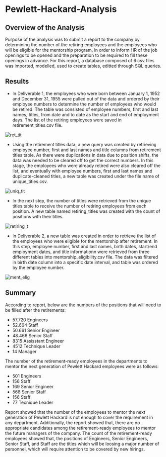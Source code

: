 # Pewlett-Hackard-Analysis

## Overview of the Analysis

Purpose of the analysis was to submit a report to the company by determining the number of the retiring employees and the employees who will be eligible for the 
mentorship program, in order to inform HR of the job openings to be opened and the preparation to be required to fill these openings in advance. For this report, 
a database composed of 6 csv files was imported, modelled, used to create tables, editted through SQL queries. 

## Results

- In Deliverable 1, the employees who were born between January 1, 1952 and December 31, 1955 were pulled out of the data and ordered by their employee numbers 
to determine the number of employees who would be retired. The table was consisted of employee numbers, first and last names, titles, from date and to date as the 
start and end of employment days. The list of the retiring employees were saved in retirement_titles.csv file.

![ret_tit](https://user-images.githubusercontent.com/104400293/194734102-3ddd29c1-62e9-416b-a129-f08c8ccd5392.PNG)

- Using the retirement titles data, a new query was created by retrieving employee number, first and last names and title columns from retirement titles table. 
As there were duplications in data due to position shifts, the data was needed to be cleared off to get the correct numbers. In this stage, the employees who were 
already retired were also cleared off the list, and eventually with employee numbers, first and last names and duplicate-cleaned titles, a new table was created 
under the file name of unique_titles.csv.

![uniq_tit](https://user-images.githubusercontent.com/104400293/194734104-f1f92519-d58a-4779-99db-fc007ba6bece.PNG)

- In the next step, the number of titles were retrieved from the unique titles table to receive the number of retiring employees from each position. 
A new table named retiring_titles was created with the count of positions with their titles.

![retiring_t](https://user-images.githubusercontent.com/104400293/194734112-c4840b90-d879-4af7-b0a2-f12e01e5b807.PNG)

- In Deliverable 2, a new table was created in order to retrieve the list of the employees who were eligible for the mentorship after retirement. In this step, 
employee number, first and last names, birth dates, start/end employment dates, and title informationn were retrieved from three different tables into 
mentorship_eligibility.csv file. The data was filtered in birth date column into a specific date interval, and table was ordered by the employee number. 

![ment_elig](https://user-images.githubusercontent.com/104400293/194734114-f56b1e1a-2840-4eca-bea0-448146a7e3f0.PNG)

## Summary

According to report, below are the numbers of the positions that will need to be filled after the retirements:

- 57.720 Engineers
- 52.664 Staff
- 50.661 Senior Engineer
- 48.466 Senior Staff
- 8315 Assisstant Engineer
- 4512 Technique Leader
- 14 Manager

The number of the retirement-ready employees in the departments to mentor the next generation of Pewlett Hackard employees were as follows:
- 501 Engineers
- 156 Staff
- 169 Senior Engineer
- 568 Senior Staff
- 156 Staff
- 77 Tecnique Leader

Report showed that the number of the employees to mentor the next generation of Pewlett Hackard is not enough to cover the requirement in any department.
Additionally, the report showed that, there are no appropriate candidates among the retirement-ready employees to mentor the future managers of the company.
The count of the retirement-ready employees showed that, the positions of Engineers, Senior Engineers, Senior Staff, and Staff are the titles which will be loosing a major number of personnel, which will require attention to be covered 
by new hirings.
